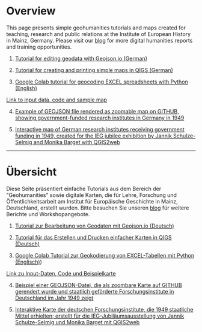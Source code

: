 # Overview

This page presents simple geohumanities tutorials and maps created for teaching, research and public relations at the Institute of European History in Mainz, Germany. Please visit our [blog](https://dhlab.hypotheses.org/) for more digital humanities reports and training opportunities.

1. [Tutorial for editing geodata with Geojson.io (German)](https://monikabarget.github.io/GeoHumTutorials/Tutorial1_GeoJSON)

2. [Tutorial for creating and printing simple maps in QIGS (German)](https://monikabarget.github.io/GeoHumTutorials/Tutorial2_simpleQGISmaps)

3. [Google Colab tutorial for geocoding EXCEL spreadsheets with Python (English)](https://colab.research.google.com/drive/1TtMkbA2LFkC0Nuvsq0dZzQqGJIx1xQ7u)

[Link to input data, code and sample map](https://github.com/MonikaBarget/GeoHumTutorials/tree/master/Colab_Geocoding)

4. [Example of GEOJSON file rendered as zoomable map on GITHUB, showing government-funded research institutes in Germany in 1949](https://github.com/MonikaBarget/GeoHumTutorials/blob/master/IEG_test_map.geojson)

5. [Interactive map of German research institutes receiving government funding in 1949, created for the IEG jubilee exhibition by Jannik Schulze-Selmig and Monika Barget with QGIS2web](https://monikabarget.github.io/GeoHumTutorials/qgis2web_IEG_jubilee_map/index.html)

***

# Übersicht

Diese Seite präsentiert einfache Tutorials aus dem Bereich der "Geohumanities" sowie digitale Karten, die für Lehre, Forschung und Öffentlichkeitsarbeit am Institut für Europäische Geschichte in Mainz, Deutschland, erstellt wurden. Bitte besuchen Sie unseren [blog](https://dhlab.hypotheses.org/) für weitere Berichte und Workshopangebote.

1. [Tutorial zur Bearbeitung von Geodaten mit Geojson.io (Deutsch)](https://monikabarget.github.io/GeoHumTutorials/Tutorial1_GeoJSON)

2. [Tutorial für das Erstellen und Drucken einfacher Karten in QIGS (Deutsch)](https://monikabarget.github.io/GeoHumTutorials/Tutorial2_simpleQGISmaps)

3. [Google Colab Tutorial zur Geokodierung von EXCEL-Tabellen mit Python (Englisch)](https://colab.research.google.com/drive/1TtMkbA2LFkC0Nuvsq0dZzQqGJIx1xQ7u))

[Link zu Input-Daten, Code und Beispielkarte](https://github.com/MonikaBarget/GeoHumTutorials/tree/master/Colab_Geocoding)

4. [Beispiel einer GEOJSON-Datei, die als zoombare Karte auf GITHUB gerendert wurde und staatlich geförderte Forschungsinstitute in Deutschland im Jahr 1949 zeigt](https://github.com/MonikaBarget/GeoHumTutorials/blob/master/IEG_test_map.geojson)

5. [Interaktive Karte der deutschen Forschungsinstitute, die 1949 staatliche Mittel erhielten; erstellt für die IEG-Jubiläumsausstellung von Jannik Schulze-Selmig und Monika Barget mit QGIS2web](https://monikabarget.github.io/GeoHumTutorials/qgis2web_IEG_jubilee_map/index.html)
